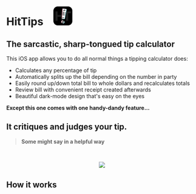 # HitTips &nbsp;&nbsp; <img src="https://github.com/matt-martindale/HitTips/blob/master/Images/HitTipsLogo.png" alt="Hit Tips Logo" width="50px"/>

## The sarcastic, sharp-tongued tip calculator

This iOS app allows you to do all normal things a tipping calculator does:

* Calculates any percentage of tip
* Automatically splits up the bill depending on the number in party
* Easily round up/down total bill to whole dollars and recalculates totals
* Review bill with convenient receipt created afterwards
* Beautiful dark-mode design that's easy on the eyes

**Except this one comes with one handy-dandy feature...**

## It critiques and judges your tip.
> **Some might say in a helpful way**
<br>
<p align="center">
<img src="https://github.com/matt-martindale/TipsAndGiggles/blob/master/Images/Tip%24%23!%25.png" width="450" />
</p>

## How it works

